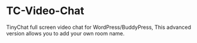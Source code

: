 # TC-Video-Chat
TinyChat full screen video chat for WordPress/BuddyPress,  This advanced version allows you to add your own room name.
